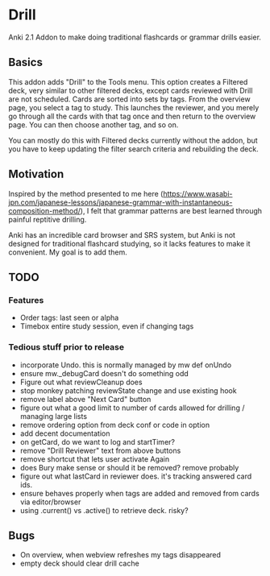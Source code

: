 # Drill
Anki 2.1 Addon to make doing traditional flashcards or grammar drills easier.

## Basics

This addon adds "Drill" to the Tools menu. This option creates a Filtered deck, very similar to other filtered decks, except cards reviewed with Drill are not scheduled.
Cards are sorted into sets by tags.
From the overview page, you select a tag to study. This launches the reviewer, and you merely go through all the cards with that tag once and
then return to the overview page.
You can then choose another tag, and so on.

You can mostly do this with Filtered decks currently without the addon, but you have to keep updating the filter search criteria and rebuilding
the deck.

## Motivation

Inspired by the method presented to me here (https://www.wasabi-jpn.com/japanese-lessons/japanese-grammar-with-instantaneous-composition-method/), I felt that grammar patterns are best learned
through painful reptitive drilling. 

Anki has an incredible card browser and SRS system, but Anki is not designed for traditional flashcard studying, so it lacks features to make it convenient. My goal is to add them.



## TODO

### Features

- Order tags: last seen or alpha
- Timebox entire study session, even if changing tags

### Tedious stuff prior to release

- incorporate Undo. this is normally managed by mw def onUndo
- ensure mw._debugCard doesn't do something odd
- Figure out what reviewCleanup does 
- stop monkey patching reviewState change and use existing hook
- remove label above "Next Card" button
- figure out what a good limit to number of cards allowed for drilling / managing large lists
- remove ordering option from deck conf or code in option
- add decent documentation
- on getCard, do we want to log and startTimer?
- remove "Drill Reviewer" text from above buttons
- remove shortcut that lets user activate Again
- does Bury make sense or should it be removed? remove probably
- figure out what lastCard in reviewer does. it's tracking answered card ids.
- ensure behaves properly when tags are added and removed from cards via editor/browser
- using .current() vs .active() to retrieve deck. risky?

## Bugs

- On overview, when webview refreshes my tags disappeared
- empty deck should clear drill cache

